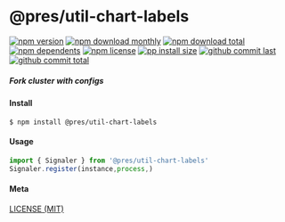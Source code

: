 # @pres/util-chart-labels

[![npm version][badge-npm-version]][url-npm]
[![npm download monthly][badge-npm-download-monthly]][url-npm]
[![npm download total][badge-npm-download-total]][url-npm]
[![npm dependents][badge-npm-dependents]][url-github]
[![npm license][badge-npm-license]][url-npm]
[![pp install size][badge-pp-install-size]][url-pp]
[![github commit last][badge-github-last-commit]][url-github]
[![github commit total][badge-github-commit-count]][url-github]

[//]: <> (Shields)

[badge-npm-version]: https://flat.badgen.net/npm/v/@pres/util-chart-labels

[badge-npm-download-monthly]: https://flat.badgen.net/npm/dm/@pres/util-chart-labels

[badge-npm-download-total]:https://flat.badgen.net/npm/dt/@pres/util-chart-labels

[badge-npm-dependents]: https://flat.badgen.net/npm/dependents/@pres/util-chart-labels

[badge-npm-license]: https://flat.badgen.net/npm/license/@pres/util-chart-labels

[badge-pp-install-size]: https://flat.badgen.net/packagephobia/install/@pres/util-chart-labels

[badge-github-last-commit]: https://flat.badgen.net/github/last-commit/hoyeungw/pres

[badge-github-commit-count]: https://flat.badgen.net/github/commits/hoyeungw/pres

[//]: <> (Link)

[url-npm]: https://npmjs.org/package/@pres/util-chart-labels

[url-pp]: https://packagephobia.now.sh/result?p=@pres/util-chart-labels

[url-github]: https://github.com/hoyeungw/pres

##### Fork cluster with configs

#### Install

```console
$ npm install @pres/util-chart-labels
```

#### Usage

```js
import { Signaler } from '@pres/util-chart-labels'
Signaler.register(instance,process,)
```

#### Meta

[LICENSE (MIT)](LICENSE)
